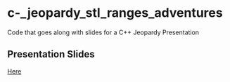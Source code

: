 # c-_jeopardy_stl_ranges_adventures
Code that goes along with slides for a C++ Jeopardy Presentation

## Presentation Slides
[Here](https://docs.google.com/presentation/d/1NA18MzpVU3d7rlgTN9dLbywxoMTuMo5It7aZLRH5iVM/edit?usp=sharing)
